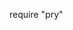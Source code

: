 require "pry"

<!DOCTYPE html>

<html>

  <head>
  <!--this is the head portion!-->
  </head>
  
  <body>
  <!--this is the body portion!-->
  </body>
  
</html>
